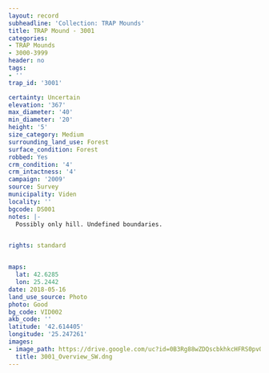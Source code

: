 ```yaml
---
layout: record
subheadline: 'Collection: TRAP Mounds'
title: TRAP Mound - 3001
categories:
- TRAP Mounds
- 3000-3999
header: no
tags:
- ''
trap_id: '3001'

certainty: Uncertain
elevation: '367'
max_diameter: '40'
min_diameter: '20'
height: '5'
size_category: Medium
surrounding_land_use: Forest
surface_condition: Forest
robbed: Yes
crm_condition: '4'
crm_intactness: '4'
campaign: '2009'
source: Survey
municipality: Viden
locality: ''
bgcode: DS001
notes: |-
  Possibly only hill. Undefined boundaries.


rights: standard


maps:
  lat: 42.6285
  lon: 25.2442
date: 2018-05-16
land_use_source: Photo
photo: Good
bg_code: VID002
akb_code: ''
latitude: '42.614405'
longitude: '25.247261'
images:
- image_path: https://drive.google.com/uc?id=0B3Rg88wZDQscbkhkcHFRS0pvQmc
  title: 3001_Overview_SW.dng
---
```

